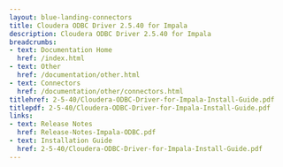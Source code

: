 ```yaml
---
layout: blue-landing-connectors
title: Cloudera ODBC Driver 2.5.40 for Impala
description: Cloudera ODBC Driver 2.5.40 for Impala
breadcrumbs:
- text: Documentation Home
  href: /index.html
- text: Other
  href: /documentation/other.html
- text: Connectors
  href: /documentation/other/connectors.html
titlehref: 2-5-40/Cloudera-ODBC-Driver-for-Impala-Install-Guide.pdf
titlepdf: 2-5-40/Cloudera-ODBC-Driver-for-Impala-Install-Guide.pdf
links:
- text: Release Notes
  href: Release-Notes-Impala-ODBC.pdf
- text: Installation Guide
  href: 2-5-40/Cloudera-ODBC-Driver-for-Impala-Install-Guide.pdf
---
```

